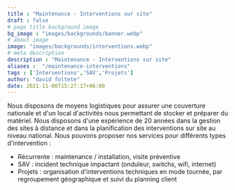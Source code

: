 ```yaml
---
title : "Maintenance - Interventions sur site"
draft : false
# page title background image
bg_image : "images/backgrounds/banner.webp"
# about image
image: "images/backgrounds/interventions.webp"
# meta description
description : "Maintenance - Interventions sur site"
aliases :  "/maintenance-interventions"
tags : ['Interventions','SAV','Projets']
author: "david foltete"
date: 2021-11-06T15:27:17+06:00
---
```

Nous disposons de moyens logistiques pour assurer une couverture nationale et d'un local d'activités nous permettant de stocker et préparer du matériel.
Nous disposons d'une expérience de 20 années dans la gestion des sites à distance et dans la planification des interventions sur site au niveau national.
Nous pouvons proposer nos services pour différents types d'intervention :  

-	Récurrente : maintenance / installation, visite préventive
-	SAV : incident technique impactant (onduleur, switchs, wifi, internet)
-	Projets : organisation d'interventions techniques en mode tournée, par regroupement géographique et suivi du planning client
